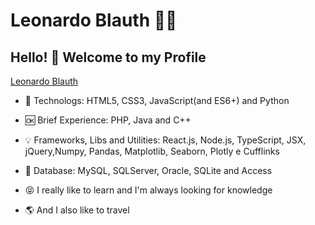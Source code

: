 # Leonardo Blauth :man_technologist:

## Hello! :wave: Welcome to my Profile

<script type="text/javascript" src="https://platform.linkedin.com/badges/js/profile.js" async defer></script>
<div class="LI-profile-badge"  data-version="v1" data-size="large" data-locale="en_US" data-type="vertical" data-theme="light" data-vanity="flexseth"><a class="LI-simple-link" href="https://www.linkedin.com/in/leonardo-blauth-7b573a1ab/=profile-badge">Leonardo Blauth</a></div>

- :sparkling_heart: Technologs: HTML5, CSS3, JavaScript(and ES6+) and Python

- :ok: Brief Experience: PHP, Java and C++

- :bulb: Frameworks, Libs and Utilities: React.js, Node.js, TypeScript, JSX, jQuery,Numpy, Pandas, Matplotlib, Seaborn, Plotly e
Cufflinks

- :closed_lock_with_key: Database: MySQL, SQLServer, Oracle, SQLite and Access

- :stuck_out_tongue_closed_eyes: I really like to learn and I'm always looking for knowledge

- :earth_americas: And I also like to travel
